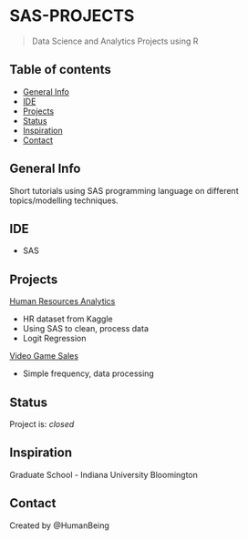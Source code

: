 # SAS-PROJECTS
> Data Science and Analytics Projects using R

## Table of contents
* [General Info](#general-info)
* [IDE](#ide)
* [Projects](#projects)
* [Status](#status)
* [Inspiration](#inspiration)
* [Contact](#contact)

## General Info
Short tutorials using SAS programming language on different topics/modelling techniques. 

 ## IDE
* SAS 

## Projects
[Human Resources Analytics](https://github.com/NothinBetterToDo/SAS-PROJECTS/tree/master/Human_Resources_Analytics)
* HR dataset from Kaggle
* Using SAS to clean, process data
* Logit Regression <br/>

[Video Game Sales](https://github.com/NothinBetterToDo/SAS-PROJECTS/tree/master/Video%20Game%20Analytics)
* Simple frequency, data processing <br/>

## Status
Project is: _closed_

## Inspiration
Graduate School - Indiana University Bloomington </br>

## Contact
Created by @HumanBeing

